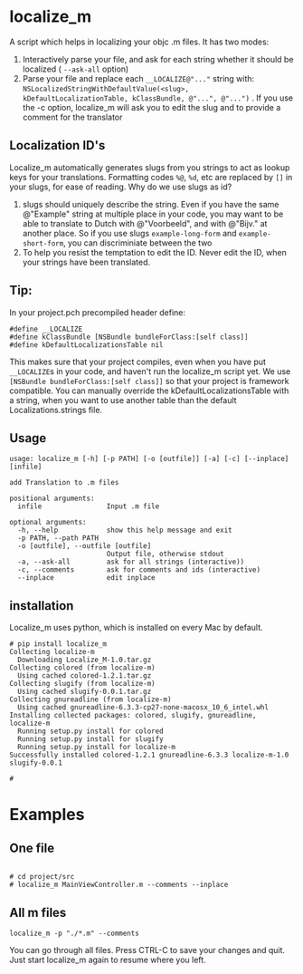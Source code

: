 # localize_m

A script which helps in localizing your objc .m files. It has two modes:

1. Interactively parse your file, and ask for each string whether it should be localized  ( `--ask-all` option)
2. Parse your file and replace each `__LOCALIZE@"..."` string with:
   `NSLocalizedStringWithDefaultValue(<slug>, kDefaultLocalizationTable, kClassBundle, @"...", @"...")` .
   If you use the -c option, localize_m will ask you to edit the slug and to provide a comment for the translator

## Localization ID's
Localize_m automatically generates slugs from you strings to act as lookup keys for your translations. 
Formatting codes `%@`, `%d`, etc are replaced by `[]` in  your slugs, for ease of reading. Why do we use slugs as id?

1. slugs should uniquely describe the string. Even if you have the same @"Example" string at multiple place 
   in your code, you may want to be able to translate to Dutch with @"Voorbeeld", and with @"Bijv." at another 
   place. So if you use slugs `example-long-form` and `example-short-form`, you can discriminiate between the two
2. To help you resist the temptation to edit the ID. Never edit the ID, when your strings have been translated.


## Tip:
In your project.pch precompiled header define:
```
#define __LOCALIZE
#define kClassBundle [NSBundle bundleForClass:[self class]]
#define kDefaultLocalizationsTable nil
```

This makes sure that your project compiles, even when you have put `__LOCALIZE`s in your code, and haven't run the localize_m script yet. We use `[NSBundle bundleForClass:[self class]]` so that your project is framework compatible. You can manually override the kDefaultLocalizationsTable with a string, when you want to use another table than the default Localizations.strings file.


## Usage

```
usage: localize_m [-h] [-p PATH] [-o [outfile]] [-a] [-c] [--inplace] [infile]

add Translation to .m files

positional arguments:
  infile                Input .m file

optional arguments:
  -h, --help            show this help message and exit
  -p PATH, --path PATH
  -o [outfile], --outfile [outfile]
                        Output file, otherwise stdout
  -a, --ask-all         ask for all strings (interactive))
  -c, --comments        ask for comments and ids (interactive)
  --inplace             edit inplace
```

## installation

Localize_m uses python, which is installed on every Mac by default.

```
# pip install localize_m
Collecting localize-m
  Downloading Localize_M-1.0.tar.gz
Collecting colored (from localize-m)
  Using cached colored-1.2.1.tar.gz
Collecting slugify (from localize-m)
  Using cached slugify-0.0.1.tar.gz
Collecting gnureadline (from localize-m)
  Using cached gnureadline-6.3.3-cp27-none-macosx_10_6_intel.whl
Installing collected packages: colored, slugify, gnureadline, localize-m
  Running setup.py install for colored
  Running setup.py install for slugify
  Running setup.py install for localize-m
Successfully installed colored-1.2.1 gnureadline-6.3.3 localize-m-1.0 slugify-0.0.1

#
```
# Examples

## One file
```

# cd project/src
# localize_m MainViewController.m --comments --inplace

```

## All m files
```
localize_m -p "./*.m" --comments
```
You can go through all files. Press CTRL-C to save your changes and quit. Just start localize_m again to resume where you left.
